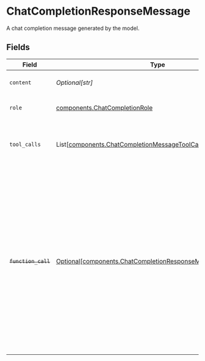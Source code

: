 # ChatCompletionResponseMessage

A chat completion message generated by the model.


## Fields

| Field                                                                                                                                                                                                                                                    | Type                                                                                                                                                                                                                                                     | Required                                                                                                                                                                                                                                                 | Description                                                                                                                                                                                                                                              |
| -------------------------------------------------------------------------------------------------------------------------------------------------------------------------------------------------------------------------------------------------------- | -------------------------------------------------------------------------------------------------------------------------------------------------------------------------------------------------------------------------------------------------------- | -------------------------------------------------------------------------------------------------------------------------------------------------------------------------------------------------------------------------------------------------------- | -------------------------------------------------------------------------------------------------------------------------------------------------------------------------------------------------------------------------------------------------------- |
| `content`                                                                                                                                                                                                                                                | *Optional[str]*                                                                                                                                                                                                                                          | :heavy_check_mark:                                                                                                                                                                                                                                       | The contents of the message.                                                                                                                                                                                                                             |
| `role`                                                                                                                                                                                                                                                   | [components.ChatCompletionRole](../../models/components/chatcompletionrole.md)                                                                                                                                                                           | :heavy_check_mark:                                                                                                                                                                                                                                       | The role of the author of a message                                                                                                                                                                                                                      |
| `tool_calls`                                                                                                                                                                                                                                             | List[[components.ChatCompletionMessageToolCall](../../models/components/chatcompletionmessagetoolcall.md)]                                                                                                                                               | :heavy_minus_sign:                                                                                                                                                                                                                                       | The tool calls generated by the model, such as function calls.                                                                                                                                                                                           |
| ~~`function_call`~~                                                                                                                                                                                                                                      | [Optional[components.ChatCompletionResponseMessageFunctionCall]](../../models/components/chatcompletionresponsemessagefunctioncall.md)                                                                                                                   | :heavy_minus_sign:                                                                                                                                                                                                                                       | : warning: ** DEPRECATED **: This will be removed in a future release, please migrate away from it as soon as possible.<br/><br/>Deprecated and replaced by `tool_calls`. The name and arguments of a function that should be called, as generated by the model. |